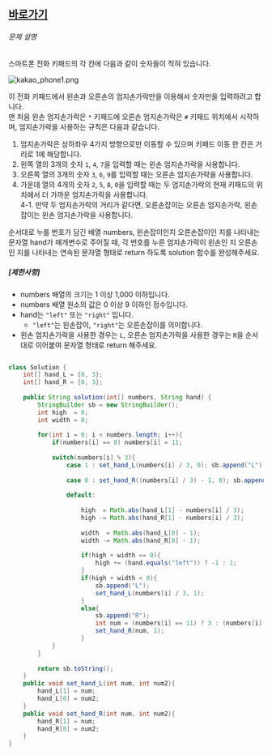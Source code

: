 


## [바로가기](https://school.programmers.co.kr/learn/courses/30/lessons/67256)


###### 문제 설명

스마트폰 전화 키패드의 각 칸에 다음과 같이 숫자들이 적혀 있습니다.

![kakao_phone1.png](https://grepp-programmers.s3.ap-northeast-2.amazonaws.com/files/production/4b69a271-5f4a-4bf4-9ebf-6ebed5a02d8d/kakao_phone1.png)

이 전화 키패드에서 왼손과 오른손의 엄지손가락만을 이용해서 숫자만을 입력하려고 합니다.  
맨 처음 왼손 엄지손가락은 `*` 키패드에 오른손 엄지손가락은 `#` 키패드 위치에서 시작하며, 엄지손가락을 사용하는 규칙은 다음과 같습니다.

1.  엄지손가락은 상하좌우 4가지 방향으로만 이동할 수 있으며 키패드 이동 한 칸은 거리로 1에 해당합니다.
2.  왼쪽 열의 3개의 숫자 `1`, `4`, `7`을 입력할 때는 왼손 엄지손가락을 사용합니다.
3.  오른쪽 열의 3개의 숫자 `3`, `6`, `9`를 입력할 때는 오른손 엄지손가락을 사용합니다.
4.  가운데 열의 4개의 숫자 `2`, `5`, `8`, `0`을 입력할 때는 두 엄지손가락의 현재 키패드의 위치에서 더 가까운 엄지손가락을 사용합니다.  
    4-1. 만약 두 엄지손가락의 거리가 같다면, 오른손잡이는 오른손 엄지손가락, 왼손잡이는 왼손 엄지손가락을 사용합니다.

순서대로 누를 번호가 담긴 배열 numbers, 왼손잡이인지 오른손잡이인 지를 나타내는 문자열 hand가 매개변수로 주어질 때, 각 번호를 누른 엄지손가락이 왼손인 지 오른손인 지를 나타내는 연속된 문자열 형태로 return 하도록 solution 함수를 완성해주세요.

##### **[제한사항]**

-   numbers 배열의 크기는 1 이상 1,000 이하입니다.
-   numbers 배열 원소의 값은 0 이상 9 이하인 정수입니다.
-   hand는 `"left"` 또는 `"right"` 입니다.
    -   `"left"`는 왼손잡이, `"right"`는 오른손잡이를 의미합니다.
-   왼손 엄지손가락을 사용한 경우는 `L`, 오른손 엄지손가락을 사용한 경우는 `R`을 순서대로 이어붙여 문자열 형태로 return 해주세요.

```java

class Solution {
    int[] hand_L = {0, 3};
    int[] hand_R = {0, 3};
    
    public String solution(int[] numbers, String hand) {
        StringBuilder sb = new StringBuilder();
        int high  = 0;
        int width = 0;
        
        for(int i = 0; i < numbers.length; i++){
            if(numbers[i] == 0) numbers[i] = 11;
            
            switch(numbers[i] % 3){
                case 1 : set_hand_L(numbers[i] / 3, 0); sb.append("L"); break;
                    
                case 0 : set_hand_R((numbers[i] / 3) - 1, 0); sb.append("R"); break;
                    
                default:
                          
                    high  = Math.abs(hand_L[1] - numbers[i] / 3);
                    high -= Math.abs(hand_R[1] - numbers[i] / 3);
                  
                    width  = Math.abs(hand_L[0] - 1);
                    width -= Math.abs(hand_R[0] - 1);   
                    
                    if(high + width == 0){
                        high += (hand.equals("left")) ? -1 : 1;
                    }
                    if(high + width < 0){
                        sb.append("L");
                        set_hand_L(numbers[i] / 3, 1);
                    }
                    else{
                        sb.append("R");
                        int num = (numbers[i] == 11) ? 3 : (numbers[i] / 3);
                        set_hand_R(num, 1);
                    }
            }
        }
        
        return sb.toString();
    }
    public void set_hand_L(int num, int num2){
        hand_L[1] = num;
        hand_L[0] = num2;
    }
    public void set_hand_R(int num, int num2){
        hand_R[1] = num;
        hand_R[0] = num2;
    }
}
```